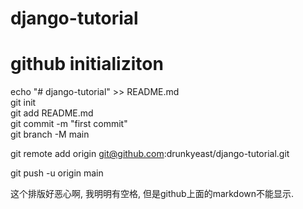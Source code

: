 # django-tutorial

# github initializiton
echo "# django-tutorial" >> README.md     
git init    
git add README.md   
git commit -m "first commit"  
git branch -M main 

git remote add origin git@github.com:drunkyeast/django-tutorial.git


git push -u origin main


这个排版好恶心啊, 我明明有空格, 但是github上面的markdown不能显示.
